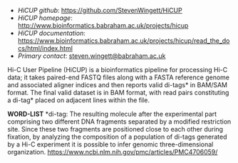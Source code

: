 - *HiCUP github*: https://github.com/StevenWingett/HiCUP
- *HiCUP homepage*: http://www.bioinformatics.babraham.ac.uk/projects/hicup 
- *HiCUP documentation*: https://www.bioinformatics.babraham.ac.uk/projects/hicup/read_the_docs/html/index.html 
- *Primary contact*: steven.wingett@babraham.ac.uk

Hi-C User Pipeline (HiCUP) is a bioinformatics pipeline for processing Hi-C data; it takes paired-end FASTQ files along with a FASTA reference genome and associated aligner indices and then reports valid di-tags* in BAM/SAM format.
The final valid dataset is in BAM format, with read pairs constituting a di-tag* placed on adjacent lines within the file.

**WORD-LIST**
*di-tag: The resulting molecule after the experimental part comprising two different DNA fragments separated by a modified restriction site. Since these two fragments are positioned close to each other during fixation, by analyzing the composition of a population of di-tags generated by a Hi-C experiment it is possible to infer genomic three-dimensional organization. https://www.ncbi.nlm.nih.gov/pmc/articles/PMC4706059/
